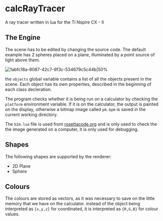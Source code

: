 # calcRayTracer
A ray tracer written in lua for the Ti Nspire CX - II

## The Engine

The scene has to be edited by changing the source code. The default example has 2 spheres placed on a plane, illuminated by
a point source of light above them.

![1abfc18a-9087-42c7-9f3c-534679c5c44b|50%](https://user-images.githubusercontent.com/86849857/227121781-530733a9-e856-48a6-a493-70c93dfb02ed.jpeg)

the `objects` global variable contains a list of all the objects present in the scene. Each object has its own properties,
described in the beginning of each class decleration.

The program checks whether it is being run on a calculator by checking the `platform` environment variable. If it is on the calculator, the output is painted on the display, otherwise a bitmap image called `p6.bpm` is saved in the current working directory.

The `b2m.lua` file is used from [rosettacode.org](https://rosettacode.org/wiki/Bitmap#Alternate) and is only used to check the the image generated on a computer, it is only used for debugging.

## Shapes
The following shapes are supported by the renderer:
- 2D Plane
- Sphere

## Colours
The colours are stored as vectors, as it was necessary to save on the little memory that we have on the calculator.
instead of the object being interpreted as `{x,y,z}` for coordinated, it is interpreted as `{R,G,B}` for colour values.
